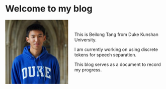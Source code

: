 # Welcome to my blog

<style>
        .container {
            display: flex;
            align-items: center;
            max-width: 800px;
            margin: 0 auto;
        }
        .container img {
            max-width: 200px;
            margin-right: 20px;
        }
        .container .text {
            flex: 1;
        }
    </style>

<div class="container">
        <img src="./assets/me.jpg" alt="OpenAI Logo">
        <div class="text">
            <p>This is Beilong Tang from Duke Kunshan University.

I am currently working on using discrete tokens for speech separation.

This blog serves as a document to record my progress.
</p>
        </div>
    </div>




